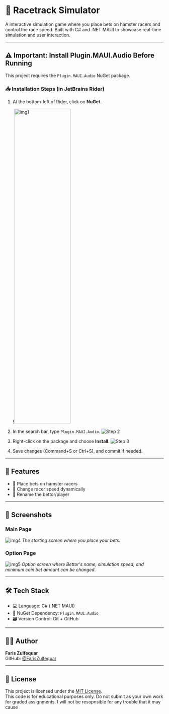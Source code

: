 # 🏁 Racetrack Simulator

A interactive simulation game where you place bets on hamster racers and control the race speed. Built with C# and .NET MAUI to showcase real-time simulation and user interaction.

---

## ⚠️ Important: Install Plugin.MAUI.Audio Before Running

This project requires the `Plugin.MAUI.Audio` NuGet package.

### 📥 Installation Steps (in JetBrains Rider)
1. At the bottom-left of Rider, click on **NuGet**.

   !<img width="180" height="1000" alt="img1" src="https://github.com/user-attachments/assets/17f2899f-8a82-4579-9316-5f765ccf54d3" />

3. In the search bar, type `Plugin.MAUI.Audio`.
   ![Step 2](https://github.com/user-attachments/assets/7ca34417-c9c5-426d-b2fa-85cfe3940dc4)

4. Right-click on the package and choose **Install**.
   ![Step 3](https://github.com/user-attachments/assets/3c38b161-9119-46a7-8f80-9a8266f297f7)

5. Save changes (Command+S or Ctrl+S), and commit if needed.

---

## 🚀 Features
- 🎲 Place bets on hamster racers
- 🐹 Change racer speed dynamically
- 🧑 Rename the bettor/player

---

## 📸 Screenshots

### Main Page
![img4](https://github.com/user-attachments/assets/4f915aaa-48cb-4e3d-af75-ff20ac8bd61a)
*The starting screen where you place your bets.*

### Option Page
![img5](https://github.com/user-attachments/assets/29ce7a05-42ae-4d73-b57f-914f0540f44d)
*Option screen where Bettor's name, simulation speed, and minimum coin bet amount can be changed.*

---

## 🛠️ Tech Stack
- 💻 Language: C# (.NET MAUI)
- 🧰 NuGet Dependency: `Plugin.MAUI.Audio`
- 🗃️ Version Control: Git + GitHub

---

## 👨‍💻 Author
**Faris Zulfequar**  
GitHub: [@FarisZulfequar](https://github.com/FarisZulfequar)

---

## 📝 License

This project is licensed under the [MIT License](LICENSE).  
This code is for educational purposes only. Do not submit as your own work for graded assignments. I will not be resopnsible for any trouble that it may cause
